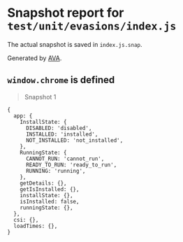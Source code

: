 # Snapshot report for `test/unit/evasions/index.js`

The actual snapshot is saved in `index.js.snap`.

Generated by [AVA](https://avajs.dev).

## `window.chrome` is defined

> Snapshot 1

    {
      app: {
        InstallState: {
          DISABLED: 'disabled',
          INSTALLED: 'installed',
          NOT_INSTALLED: 'not_installed',
        },
        RunningState: {
          CANNOT_RUN: 'cannot_run',
          READY_TO_RUN: 'ready_to_run',
          RUNNING: 'running',
        },
        getDetails: {},
        getIsInstalled: {},
        installState: {},
        isInstalled: false,
        runningState: {},
      },
      csi: {},
      loadTimes: {},
    }
